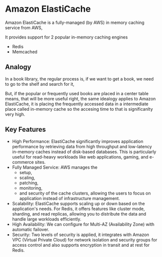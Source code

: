 # Amazon ElastiCache

Amazon ElastiCache is a fully-managed (by AWS) in memory caching service from AWS,

It provides support for 2 popular in-memory caching engines

- Redis
- Memcached

## Analogy

In a book library, the regular process is, if we want to get a book, we need to go to the shelf and search for it, 

But, if the popular or frequently used books are placed in a center table means, that will be more useful right, the same idealogy applies to Amazon ElastiCache, it is placing the frequently accessed data in a intermediate place called in-memory cache so the accesing time to that is significanlty very high.

## Key Features

- High Performance: ElastiCache significantly improves application performance by retrieving data from high throughput and low-latency in-memory caches instead of disk-based databases. This is particularly useful for read-heavy workloads like web applications, gaming, and e-commerce sites.
- Fully Managed Service: AWS manages the 
  - setup, 
  - scaling, 
  - patching, 
  - monitoring, 
  - and security of the cache clusters, allowing the users to focus on application instead of infrastructure management.	
- Scalability: ElastiCache supports scaling up or down based on the application's needs. For Redis, it offers features like cluster mode, sharding, and read replicas, allowing you to distribute the data and handle large workloads efficiently.
- High Availability: We can configure for Multi-AZ (Availability Zone) with automatic failover.
- Security: Two levels of security is applied, it integrates with Amazon VPC (Virtual Private Cloud) for network isolation and security groups for access control and  also supports encryption in transit and at rest for Redis.


